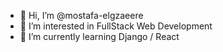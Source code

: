 - 👋 Hi, I’m @mostafa-elgzaeere
- 👀 I’m interested in FullStack Web Development 
- 🌱 I’m currently learning Django / React

<!---
mostafa-elgzaeere/mostafa-elgzaeere is a ✨ special ✨ repository because its `README.md` (this file) appears on your GitHub profile.
You can click the Preview link to take a look at your changes.
--->
